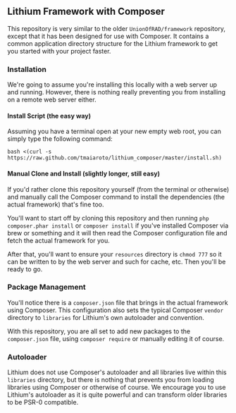 ## Lithium Framework with Composer

This repository is very similar to the older ```UnionOfRAD/framework``` repository, except that 
it has been designed for use with Composer. It contains a common application directory structure 
for the Lithium framework to get you started with your project faster.

### Installation

We're going to assume you're installing this locally with a web server up and running. However, 
there is nothing really preventing you from installing on a remote web server either.

#### Install Script (the easy way)

Assuming you have a terminal open at your new empty web root, you can simply type 
the following command:

    bash <(curl -s https://raw.github.com/tmaiaroto/lithium_composer/master/install.sh)

#### Manual Clone and Install (slightly longer, still easy)

If you'd rather clone this repository yourself (from the terminal or otherwise) and manually 
call the Composer command to install the dependencies (the actual framework) that's fine too. 

You'll want to start off by cloning this repository and then running ```php composer.phar install``` 
or ```composer install``` if you've installed Composer via brew or something and it will then read 
the Composer configuration file and fetch the actual framework for you.

After that, you'll want to ensure your ```resources``` directory is ```chmod 777``` so it can 
be written to by the web server and such for cache, etc. Then you'll be ready to go.

### Package Management

You'll notice there is a ```composer.json``` file that brings in the actual framework using Composer. 
This configuration also sets the typical Composer ```vendor``` directory to ```libraries``` for 
Lithium's own autoloader and convention.

With this repository, you are all set to add new packages to the ```composer.json``` file, using 
```composer require``` or manually editing it of course.

### Autoloader

Lithium does not use Composer's autoloader and all libraries live within this ```libraries``` directory, 
but there is nothing that prevents you from loading libraries using Composer or otherwise of course. 
We encourage you to use Lithium's autoloader as it is quite powerful and can transform older libraries 
to be PSR-0 compatible.
